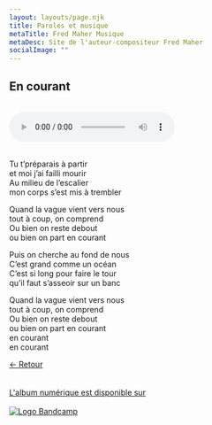 ```yaml
---
layout: layouts/page.njk
title: Paroles et musique
metaTitle: Fred Maher Musique
metaDesc: Site de l'auteur-compositeur Fred Maher
socialImage: ""
---
```

<style>
*:focus {
    outline: none;
}
</style>

  ## En courant
 <br> 
<audio controls>
  <source src="https://fredmahermusique.com/mp3/en-courant.ogg" type="audio/ogg">
  <source src="https://fredmahermusique.com/mp3/en-courant.mp3" type="audio/mpeg">
Your browser does not support the audio element.
</audio>
<br>
<br>     


Tu t’préparais à partir<br>
et moi j’ai failli mourir<br>
Au milieu de l’escalier<br>
mon corps s’est mis à trembler

Quand la vague vient vers nous<br>
tout à coup, on comprend<br>
Ou bien on reste debout<br>
ou bien on part en courant

Puis on cherche au fond de nous<br>
C’est grand comme un océan<br>
C’est si long pour faire le tour<br>
qu’il faut s’asseoir sur un banc

Quand la vague vient vers nous<br>
tout à coup, on comprend<br>
Ou bien on reste debout<br>
ou bien on part en courant<br>
en courant<br>
en courant									 

[&larr; Retour](/j-attends-l-printemps/index.html#heading-paroles-et-musique)
<br>
<br> 
<a class="bandcamp" href="https://fredmahermusique.bandcamp.com">
          <br>L'album numérique est disponible sur<br><br><img src="/images/bandcamp.svg" alt="Logo Bandcamp"></a>